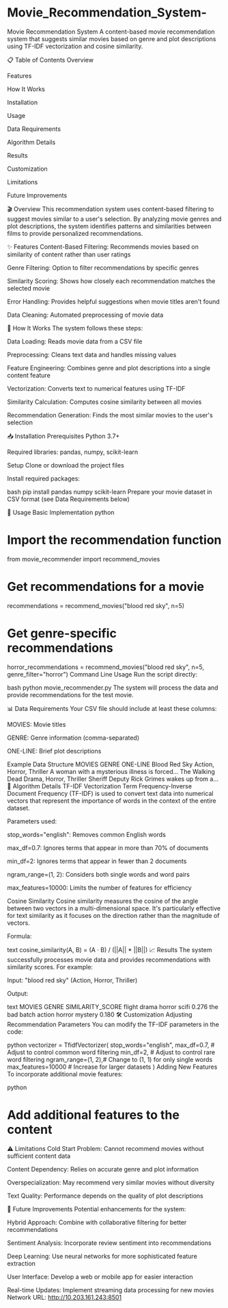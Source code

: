 # Movie_Recommendation_System-
Movie Recommendation System
A content-based movie recommendation system that suggests similar movies based on genre and plot descriptions using TF-IDF vectorization and cosine similarity.

📋 Table of Contents
Overview

Features

How It Works

Installation

Usage

Data Requirements

Algorithm Details

Results

Customization

Limitations

Future Improvements

🎬 Overview
This recommendation system uses content-based filtering to suggest movies similar to a user's selection. By analyzing movie genres and plot descriptions, the system identifies patterns and similarities between films to provide personalized recommendations.

✨ Features
Content-Based Filtering: Recommends movies based on similarity of content rather than user ratings

Genre Filtering: Option to filter recommendations by specific genres

Similarity Scoring: Shows how closely each recommendation matches the selected movie

Error Handling: Provides helpful suggestions when movie titles aren't found

Data Cleaning: Automated preprocessing of movie data

🔧 How It Works
The system follows these steps:

Data Loading: Reads movie data from a CSV file

Preprocessing: Cleans text data and handles missing values

Feature Engineering: Combines genre and plot descriptions into a single content feature

Vectorization: Converts text to numerical features using TF-IDF

Similarity Calculation: Computes cosine similarity between all movies

Recommendation Generation: Finds the most similar movies to the user's selection

📥 Installation
Prerequisites
Python 3.7+

Required libraries: pandas, numpy, scikit-learn

Setup
Clone or download the project files

Install required packages:

bash
pip install pandas numpy scikit-learn
Prepare your movie dataset in CSV format (see Data Requirements below)

🚀 Usage
Basic Implementation
python
# Import the recommendation function
from movie_recommender import recommend_movies

# Get recommendations for a movie
recommendations = recommend_movies("blood red sky", n=5)

# Get genre-specific recommendations
horror_recommendations = recommend_movies("blood red sky", n=5, genre_filter="horror")
Command Line Usage
Run the script directly:

bash
python movie_recommender.py
The system will process the data and provide recommendations for the test movie.

📊 Data Requirements
Your CSV file should include at least these columns:

MOVIES: Movie titles

GENRE: Genre information (comma-separated)

ONE-LINE: Brief plot descriptions

Example Data Structure
MOVIES	GENRE	ONE-LINE
Blood Red Sky	Action, Horror, Thriller	A woman with a mysterious illness is forced...
The Walking Dead	Drama, Horror, Thriller	Sheriff Deputy Rick Grimes wakes up from a...
🧠 Algorithm Details
TF-IDF Vectorization
Term Frequency-Inverse Document Frequency (TF-IDF) is used to convert text data into numerical vectors that represent the importance of words in the context of the entire dataset.

Parameters used:

stop_words="english": Removes common English words

max_df=0.7: Ignores terms that appear in more than 70% of documents

min_df=2: Ignores terms that appear in fewer than 2 documents

ngram_range=(1, 2): Considers both single words and word pairs

max_features=10000: Limits the number of features for efficiency

Cosine Similarity
Cosine similarity measures the cosine of the angle between two vectors in a multi-dimensional space. It's particularly effective for text similarity as it focuses on the direction rather than the magnitude of vectors.

Formula:

text
cosine_similarity(A, B) = (A · B) / (||A|| * ||B||)
📈 Results
The system successfully processes movie data and provides recommendations with similarity scores. For example:

Input: "blood red sky" (Action, Horror, Thriller)

Output:

text
MOVIES             GENRE                     SIMILARITY_SCORE
flight             drama horror scifi        0.276
the bad batch      action horror mystery     0.180
🛠 Customization
Adjusting Recommendation Parameters
You can modify the TF-IDF parameters in the code:

python
vectorizer = TfidfVectorizer(
    stop_words="english",
    max_df=0.7,        # Adjust to control common word filtering
    min_df=2,          # Adjust to control rare word filtering
    ngram_range=(1, 2),# Change to (1, 1) for only single words
    max_features=10000 # Increase for larger datasets
)
Adding New Features
To incorporate additional movie features:

python
# Add additional features to the content
⚠️ Limitations
Cold Start Problem: Cannot recommend movies without sufficient content data

Content Dependency: Relies on accurate genre and plot information

Overspecialization: May recommend very similar movies without diversity

Text Quality: Performance depends on the quality of plot descriptions

🔮 Future Improvements
Potential enhancements for the system:

Hybrid Approach: Combine with collaborative filtering for better recommendations

Sentiment Analysis: Incorporate review sentiment into recommendations

Deep Learning: Use neural networks for more sophisticated feature extraction

User Interface: Develop a web or mobile app for easier interaction

Real-time Updates: Implement streaming data processing for new movies
Network URL: http://10.203.161.243:8501

